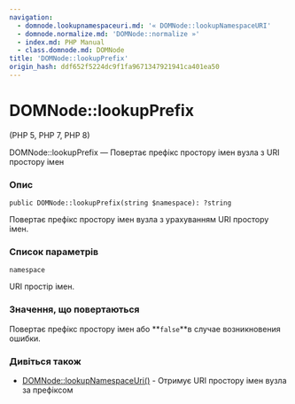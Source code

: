 ```yaml
---
navigation:
  - domnode.lookupnamespaceuri.md: '« DOMNode::lookupNamespaceURI'
  - domnode.normalize.md: 'DOMNode::normalize »'
  - index.md: PHP Manual
  - class.domnode.md: DOMNode
title: 'DOMNode::lookupPrefix'
origin_hash: ddf652f5224dc9f1fa9671347921941ca401ea50
---
```

# DOMNode::lookupPrefix

(PHP 5, PHP 7, PHP 8)

DOMNode::lookupPrefix — Повертає префікс простору імен вузла з URI простору імен

### Опис

```methodsynopsis
public DOMNode::lookupPrefix(string $namespace): ?string
```

Повертає префікс простору імен вузла з урахуванням URI простору імен.

### Список параметрів

`namespace`

URI простір імен.

### Значення, що повертаються

Повертає префікс простору імен або \*\*`false`\*\*в случае возникновения ошибки.

### Дивіться також

-   [DOMNode::lookupNamespaceUri()](domnode.lookupnamespaceuri.md) \- Отримує URI простору імен вузла за префіксом
